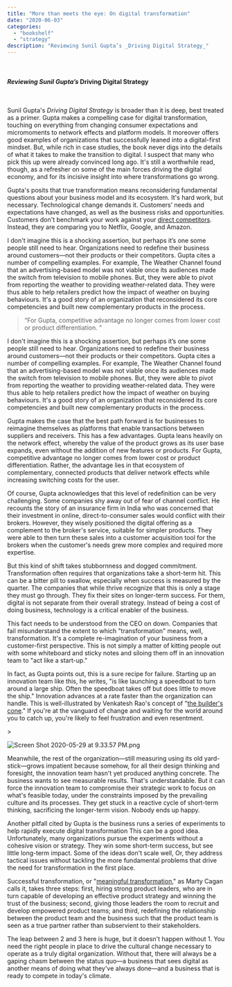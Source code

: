 ```yaml
---
title: "More than meets the eye: On digital transformation"
date: "2020-06-03"
categories:
  - "bookshelf"
  - "strategy"
description: "Reviewing Sunil Gupta’s _Driving Digital Strategy_"
---
```


 

#### _Reviewing Sunil Gupta’s_ Driving Digital Strategy

  

Sunil Gupta's _Driving Digital Strategy_ is broader than it is deep, best treated as a primer. Gupta makes a compelling case for digital transformation, touching on everything from changing consumer expectations and micromoments to network effects and platform models. It moreover offers good examples of organizations that successfully leaned into a digital-first mindset. But, while rich in case studies, the book never digs into the details of what it takes to make the transition to digital. I suspect that many who pick this up were already convinced long ago. It's still a worthwhile read, though, as a refresher on some of the main forces driving the digital economy, and for its incisive insight into where transformations go wrong.

Gupta's posits that true transformation means reconsidering fundamental questions about your business model and its ecosystem. It's hard work, but necessary. Technological change demands it. Customers’ needs and expectations have changed, as well as the business risks and opportunities. Customers don't benchmark your work against your [direct competitors](https://mobydiction.ca/blog/competitive-research). Instead, they are comparing you to Netflix, Google, and Amazon.

I don't imagine this is a shocking assertion, but perhaps it’s one some people still need to hear. Organizations need to redefine their business around customers—not their products or their competitors. Gupta cites a number of compelling examples. For example, The Weather Channel found that an advertising-based model was not viable once its audiences made the switch from television to mobile phones. But, they were able to pivot from reporting the weather to providing weather-related data. They were thus able to help retailers predict how the impact of weather on buying behaviours. It's a good story of an organization that reconsidered its core competencies and built new complementary products in the process.

> “For Gupta, competitive advantage no longer comes from lower cost or product differentiation. ”

I don't imagine this is a shocking assertion, but perhaps it’s one some people still need to hear. Organizations need to redefine their business around customers—not their products or their competitors. Gupta cites a number of compelling examples. For example, The Weather Channel found that an advertising-based model was not viable once its audiences made the switch from television to mobile phones. But, they were able to pivot from reporting the weather to providing weather-related data. They were thus able to help retailers predict how the impact of weather on buying behaviours. It's a good story of an organization that reconsidered its core competencies and built new complementary products in the process.

Gupta makes the case that the best path forward is for businesses to reimagine themselves as platforms that enable transactions between suppliers and receivers. This has a few advantages. Gupta leans heavily on the network effect, whereby the value of the product grows as its user base expands, even without the addition of new features or products. For Gupta, competitive advantage no longer comes from lower cost or product differentiation. Rather, the advantage lies in that ecosystem of complementary, connected products that deliver network effects while increasing switching costs for the user.

Of course, Gupta acknowledges that this level of redefinition can be very challenging. Some companies shy away out of fear of channel conflict. He recounts the story of an insurance firm in India who was concerned that their investment in online, direct-to-consumer sales would conflict with their brokers. However, they wisely positioned the digital offering as a complement to the broker's service, suitable for simpler products. They were able to then turn these sales into a customer acquisition tool for the brokers when the customer's needs grew more complex and required more expertise.

But this kind of shift takes stubbornness and dogged commitment. Transformation often requires that organizations take a short-term hit. This can be a bitter pill to swallow, especially when success is measured by the quarter. The companies that while thrive recognize that this is only a stage they must go through. They fix their sites on longer-term success. For them, digital is not separate from their overall strategy. Instead of being a cost of doing business, technology is a critical enabler of the business.

This fact needs to be understood from the CEO on down. Companies that fail misunderstand the extent to which "transformation" means, well, transformation. It's a complete re-imagination of your business from a customer-first perspective. This is not simply a matter of kitting people out with some whiteboard and sticky notes and siloing them off in an innovation team to "act like a start-up."

In fact, as Gupta points out, this is a sure recipe for failure. Starting up an innovation team like this, he writes, "is like launching a speedboat to turn around a large ship. Often the speedboat takes off but does little to move the ship." Innovation advances at a rate faster than the organization can handle. This is well-illustrated by Venkatesh Rao's concept of "[the builder's cone](https://breakingsmart.substack.com/p/how-what-and-where-to-build)." If you're at the vanguard of change and waiting for the world around you to catch up, you're likely to feel frustration and even resentment.

\>

<img src="https://images.squarespace-cdn.com/content/v1/5e9e54ba9225353212ce08ab/1590802473877-M1XDQ69G7U7AXTP5XRCX/ke17ZwdGBToddI8pDm48kKUmCIACw4DvhtldkZ8Nxx0UqsxRUqqbr1mOJYKfIPR7LoDQ9mXPOjoJoqy81S2I8N\_N4V1vUb5AoIIIbLZhVYxCRW4BPu10St3TBAUQYVKcGw0MAqOjcfJI0\_F4tnSIqyGgu6lMermE6T3TyymA2MInWUJmmxoe-FB6RSYehD2L/Screen+Shot+2020-05-29+at+9.33.57+PM.png" alt="Screen Shot 2020-05-29 at 9.33.57 PM.png" />

Meanwhile, the rest of the organization—still measuring using its old yard-stick—grows impatient because somehow, for all their design thinking and foresight, the innovation team hasn't yet produced anything concrete. The business wants to see measurable results. That's understandable. But it can force the innovation team to compromise their strategic work to focus on what's feasible today, under the constraints imposed by the prevailing culture and its processes. They get stuck in a reactive cycle of short-term thinking, sacrificing the longer-term vision. Nobody ends up happy.

Another pitfall cited by Gupta is the business runs a series of experiments to help rapidly execute digital transformation This can be a good idea. Unfortunately, many organizations pursue the experiments without a cohesive vision or strategy. They win some short-term success, but see little long-term impact. Some of the ideas don't scale well, Or, they address tactical issues without tackling the more fundamental problems that drive the need for transformation in the first place.

Successful transformation, or "[meaningful transformation](https://svpg.com/meaningful-transformation/)," as Marty Cagan calls it, takes three steps: first, hiring strong product leaders, who are in turn capable of developing an effective product strategy and winning the trust of the business; second, giving those leaders the room to recruit and develop empowered product teams; and third, redefining the relationship between the product team and the business such that the product team is seen as a true partner rather than subservient to their stakeholders.

The leap between 2 and 3 here is huge, but it doesn't happen without 1. You need the right people in place to drive the cultural change necessary to operate as a truly digital organization. Without that, there will always be a gaping chasm between the status quo—a business that sees digital as another means of doing what they've always done—and a business that is ready to compete in today's climate.
